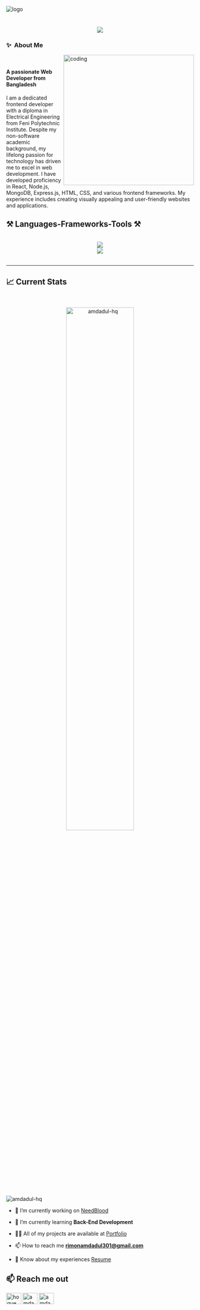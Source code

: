 ![logo](https://github.com/Amdadul-HQ/Amdadul-HQ/blob/main/2.png)

<h1 align="center">
    <img src="https://readme-typing-svg.herokuapp.com/?font=Righteous&size=35&center=true&vCenter=true&width=500&height=70&duration=4000&lines=Hi+There!+👋;+I'm+Amdadul+Haque!;" />
</h1>

### ✨&nbsp; About Me
<img align="right" alt="coding" width="350" src="https://camo.githubusercontent.com/7de37139d0b4c1ce40865e799b446c0e963a3dd8fb68d239707237c40604fa3d/68747470733a2f2f63646e2e6472696262626c652e636f6d2f75736572732f3733303730332f73637265656e73686f74732f363538313234332f6176656e746f2e676966">
<br/>
<h4 align="left">A passionate Web Developer from Bangladesh</h4>
I am a dedicated frontend developer with a diploma in Electrical Engineering from Feni Polytechnic Institute. Despite my non-software academic background, my lifelong passion for technology has driven me to excel in web development. I have developed proficiency in React, Node.js, MongoDB, Express.js, HTML, CSS, and various frontend frameworks. My experience includes creating visually appealing and user-friendly websites and applications.

<h2 align="left">⚒️ Languages-Frameworks-Tools ⚒️</h2>
<br/>
<div align="center">
    <img src="https://skillicons.dev/icons?i=html,css,javascript,tailwind,bootstrap,mui,react,nodejs,mongodb,express,nextjs,firebase" />
  <br/>
    <img src="https://skillicons.dev/icons?i=vscode,github,figma,git,vite,xd,ai,ae" /><br>
</div>

<br/>
<hr/>

## :chart_with_upwards_trend: Current Stats

<br />


<p align="center"><img width="60%" align="center" src="https://github-readme-streak-stats.herokuapp.com/?user=Amdadul-HQ&theme=dark&hide_border=true&background=0D1117&stroke=0D1117&fire=FF1CF7&sideLabels=00F0FF&currStreakNum=FF1CF7&ring=FF1CF7&currStreakLabel=FF1CF7&sideNums=00F0FF" alt="amdadul-hq" /></p>
<p align="center">
<br />


<p align="left"> <img src="https://komarev.com/ghpvc/?username=amdadul-hq&label=Profile%20views&color=0e75b6&style=flat" alt="amdadul-hq" /> </p>

- 🔭 I’m currently working on [NeedBlood](https://need-blood-com.vercel.app/)

- 🌱 I’m currently learning **Back-End Development**

- 👨‍💻 All of my projects are available at [Portfolio](https://portfolio-phi-one-22.vercel.app/)

- 📫 How to reach me **rimonamdadul301@gmail.com**

- 📄 Know about my experiences [Resume](https://drive.google.com/file/d/1ee_UDd7bBfWaU5V4Dw2wMLhPhs_S8ZRE/view?usp=sharing)


## :mailbox: Reach me out

<p align="left"><a href="https://twitter.com/hoque_amdaul" target="blank"><img align="center" src="https://raw.githubusercontent.com/rahuldkjain/github-profile-readme-generator/master/src/images/icons/Social/twitter.svg" alt="hoque_amdaul" height="30" width="40" /></a>
<a href="https://linkedin.com/in/amdadul haque bhuiyan" target="blank"><img align="center" src="https://raw.githubusercontent.com/rahuldkjain/github-profile-readme-generator/master/src/images/icons/Social/linked-in-alt.svg" alt="amdadul haque bhuiyan" height="30" width="40" /></a>
<a href="https://fb.com/amdadu rimon" target="blank"><img align="center" src="https://raw.githubusercontent.com/rahuldkjain/github-profile-readme-generator/master/src/images/icons/Social/facebook.svg" alt="amdadu rimon" height="30" width="40" /></a></p>
